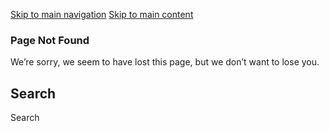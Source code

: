 [Skip to main navigation](https://studentengagement.gatech.edu/signature-programs/leader-retreat#main-navigation) [Skip to main content](https://studentengagement.gatech.edu/signature-programs/leader-retreat#main-content)

### Page Not Found

We’re sorry, we seem to have lost this page,
but we don’t want to lose you.

## Search

Search